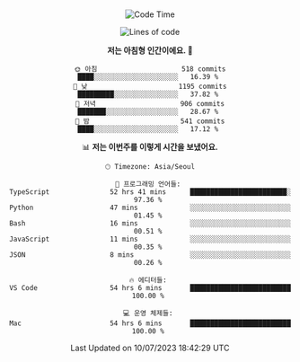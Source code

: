 <div align="center">

<br />

 <!--START_SECTION:waka-->
![Code Time](http://img.shields.io/badge/Code%20Time-997%20hrs%2054%20mins-blue)

![Lines of code](https://img.shields.io/badge/%EC%A0%80%EB%8A%94%20%EC%97%AC%ED%83%9C%EA%B9%8C%EC%A7%80%20-3.1%20million%20%EC%A4%84%EC%9D%98%20%EC%BD%94%EB%93%9C%EB%A5%BC%20%EC%9E%91%EC%84%B1%ED%96%88%EC%96%B4%EC%9A%94.-blue)

**저는 아침형 인간이에요. 🐤** 

```text
🌞 아침                     518 commits         ████░░░░░░░░░░░░░░░░░░░░░   16.39 % 
🌆 낮　                     1195 commits        █████████░░░░░░░░░░░░░░░░   37.82 % 
🌃 저녁                     906 commits         ███████░░░░░░░░░░░░░░░░░░   28.67 % 
🌙 밤　                     541 commits         ████░░░░░░░░░░░░░░░░░░░░░   17.12 % 
```


📊 **저는 이번주를 이렇게 시간을 보냈어요.** 

```text
🕑︎ Timezone: Asia/Seoul

💬 프로그래밍 언어들: 
TypeScript               52 hrs 41 mins      ████████████████████████░   97.36 % 
Python                   47 mins             ░░░░░░░░░░░░░░░░░░░░░░░░░   01.45 % 
Bash                     16 mins             ░░░░░░░░░░░░░░░░░░░░░░░░░   00.51 % 
JavaScript               11 mins             ░░░░░░░░░░░░░░░░░░░░░░░░░   00.35 % 
JSON                     8 mins              ░░░░░░░░░░░░░░░░░░░░░░░░░   00.26 % 

🔥 에디터들: 
VS Code                  54 hrs 6 mins       █████████████████████████   100.00 % 

💻 운영 체제들: 
Mac                      54 hrs 6 mins       █████████████████████████   100.00 % 
```


 Last Updated on 10/07/2023 18:42:29 UTC
<!--END_SECTION:waka-->

</div>
